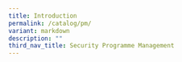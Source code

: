 ```yaml
---
title: Introduction
permalink: /catalog/pm/
variant: markdown
description: ""
third_nav_title: Security Programme Management
---
```

